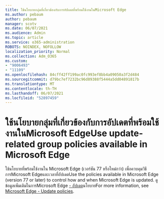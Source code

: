 ```yaml
---
title: ใช้นโยบายกลุ่มที่เกี่ยวข้องกับการอัปเดตที่พร้อมใช้งานในMicrosoft Edge
ms.author: pebaum
author: pebaum
manager: scotv
ms.date: 06/07/2021
ms.audience: Admin
ms.topic: article
ms.service: o365-administration
ROBOTS: NOINDEX, NOFOLLOW
localization_priority: Normal
ms.collection: Adm_O365
ms.custom:
- "9006493"
- "11109"
ms.openlocfilehash: 84cff42ff199ac0fc993ef8bb4a09050a3f2d484
ms.sourcegitcommit: d79bc7ef7232bc96d89388f5444a5dd04891817b
ms.translationtype: MT
ms.contentlocale: th-TH
ms.lasthandoff: 06/07/2021
ms.locfileid: "52897459"
---
```

# <a name="use-update-related-group-policies-available-in-microsoft-edge"></a><span data-ttu-id="bbd9b-102">ใช้นโยบายกลุ่มที่เกี่ยวข้องกับการอัปเดตที่พร้อมใช้งานในMicrosoft Edge</span><span class="sxs-lookup"><span data-stu-id="bbd9b-102">Use update-related group policies available in Microsoft Edge</span></span>

<span data-ttu-id="bbd9b-103">ใช้นโยบายที่พร้อมใช้งานใน Microsoft Edge (เวอร์ชัน 77 หรือใหม่กว่า) เพื่อควบคุมวิธีการMicrosoft Edgeและเวลาที่อัปเดต</span><span class="sxs-lookup"><span data-stu-id="bbd9b-103">Use the policies available in Microsoft Edge (version 77 or later) to control how and when Microsoft Edge is updated.</span></span> <span data-ttu-id="bbd9b-104">ดูข้อมูลเพิ่มเติมในการMicrosoft Edge [- อัปเดต](/DeployEdge/microsoft-edge-update-policies#available-policies)นโยบาย</span><span class="sxs-lookup"><span data-stu-id="bbd9b-104">For more information, see [Microsoft Edge - Update policies](/DeployEdge/microsoft-edge-update-policies#available-policies).</span></span>